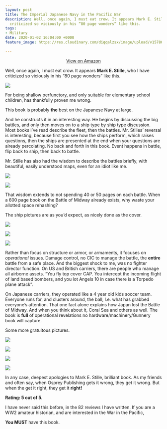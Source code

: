 ```yaml
---
layout: post
title: The Imperial Japanese Navy in the Pacific War
description: Well, once again, I must eat crow. It appears Mark E. Stille, who I have
  criticized so viciously in his “80 page wonders” like this.
tags:
- Military
date: 2020-01-02 16:04:00 +0000
feature_image: https://res.cloudinary.com/diqqalzsx/image/upload/v1578053145/content/talkbooks/main-qimg-1657cdea50f1fda6ec36cafd4f5a62a8_zpbyzl.jpg

---
```

<p align="center">
<a class="ct-demo-link ct-demo-link--view" href="https://amzn.to/2swYb69" target="_blank" rel="nofollow">View on Amazon</a>
</p>

Well, once again, I must eat crow. It appears **Mark E. Stille,** who I have criticized so viciously in his “80 page wonders” like this.

<!--more-->

![](https://qph.fs.quoracdn.net/main-qimg-4e4b9d8a6d2a045b2fd09aa58f7b2c6d)

For being shallow perfunctory, and only suitable for elementary school children, has thankfully proven me wrong.

This book is probably **the** best on the Japanese Navy at large.

And he constructs it in an interesting way. He begins by discussing the big battles, and only then moves on to a ship type by ship type discussion. Most books I’ve read describe the fleet, then the battles. Mr. Stilles’ reversal is interesting, because first you see how the ships perform, which raises questions, then the ships are presented at the end when your questions are already percolating. No back and forth in this book. Event happens in battle, flip back to ship, then back to battle.

Mr. Stille has also had the wisdom to describe the battles briefly, with beautiful, easily understood maps, even for an idiot like me.

![](https://qph.fs.quoracdn.net/main-qimg-4b47660526e15b2bc803d51655c14adb)

![](https://qph.fs.quoracdn.net/main-qimg-4e5b8cd959dc73fb44d0f058dba0b1d0)

That wisdom extends to not spending 40 or 50 pages on each battle. When a 600 page book on the Battle of Midway already exists, why waste your allotted space rehashing?

The ship pictures are as you’d expect, as nicely done as the cover.

![](https://qph.fs.quoracdn.net/main-qimg-048a8d0dcb5549adc04a349555b6fe83)

![](https://qph.fs.quoracdn.net/main-qimg-680a87c0db0e0706c1dfcef2c91f66c7)

![](https://qph.fs.quoracdn.net/main-qimg-4ce867cedf977aaa36f6cfd892556e65)

Rather than focus on structure or armor, or armaments, it focuses on _operational_ issues. Damage control, no CIC to manage the battle, the **entire** battle from a safe place. And the biggest shock to me, was no fighter director function. On US and British carriers, there are people who manage all airborne assets. “You fly top cover CAP. You intercept the incoming flight of land based bombers, and you lot Angels 10 in case there is a Torpedo plane attack”.

On Japanese carriers, they operated like a 4 year old kids soccer team. Everyone runs for, and clusters around, the ball, I.e. what has grabbed everyone’s attention. That one fact alone explains how Japan lost the Battle of Midway. And when you think about it, Coral Sea and others as well. The book is **full** of operational revelations no hardware/machinery/Gunnery book will capture.

Some more gratuitous pictures.

![](https://qph.fs.quoracdn.net/main-qimg-66ee698c622fb8b86c25a021b5444637)

![](https://qph.fs.quoracdn.net/main-qimg-f9e9303fd056229e3da0a3b9f75226f4)

![](https://qph.fs.quoracdn.net/main-qimg-cbbe3f414cc3168d59c8493978d8dc13)

![](https://qph.fs.quoracdn.net/main-qimg-2eeb9c63ca2784c96626dcbc22cbb52b)

In any case, deepest apologies to Mark E. Stille, brilliant book. As my friends and often say, when Osprey Publishing gets it wrong, they get it wrong. But when the get it right, they get it **right!**

**Rating: 5 out of 5.**

I have never said this before, in the 82 reviews I have written. If you are a WW2 amateur historian, and are interested in the War in the Pacific,

**You MUST** have this book.